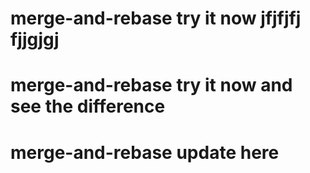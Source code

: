 # merge-and-rebase try it now jfjfjfj fjjgjgj 
# merge-and-rebase try it now and see the difference
# merge-and-rebase update here